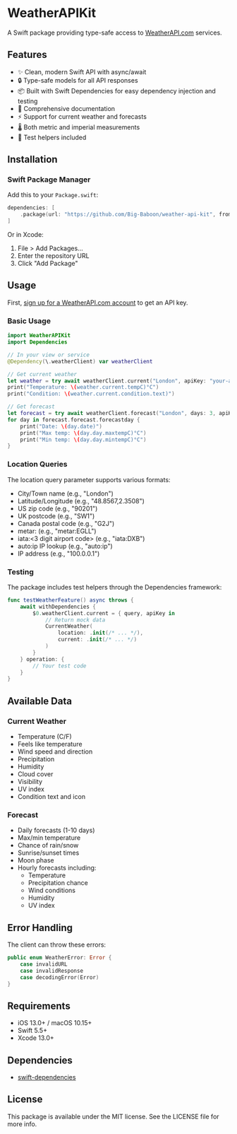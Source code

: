# WeatherAPIKit

A Swift package providing type-safe access to [WeatherAPI.com](https://www.weatherapi.com) services.

## Features

- ✨ Clean, modern Swift API with async/await
- 🔒 Type-safe models for all API responses
- 📦 Built with Swift Dependencies for easy dependency injection and testing
- 📝 Comprehensive documentation
- ⚡️ Support for current weather and forecasts
- 🌡️ Both metric and imperial measurements
- 🧪 Test helpers included

## Installation

### Swift Package Manager

Add this to your `Package.swift`:

```swift
dependencies: [
    .package(url: "https://github.com/Big-Baboon/weather-api-kit", from: "0.1.0")
]
```

Or in Xcode:
1. File > Add Packages...
2. Enter the repository URL
3. Click "Add Package"

## Usage

First, [sign up for a WeatherAPI.com account](https://www.weatherapi.com/signup.aspx) to get an API key.

### Basic Usage

```swift
import WeatherAPIKit
import Dependencies

// In your view or service
@Dependency(\.weatherClient) var weatherClient

// Get current weather
let weather = try await weatherClient.current("London", apiKey: "your-api-key")
print("Temperature: \(weather.current.tempC)°C")
print("Condition: \(weather.current.condition.text)")

// Get forecast
let forecast = try await weatherClient.forecast("London", days: 3, apiKey: "your-api-key")
for day in forecast.forecast.forecastday {
    print("Date: \(day.date)")
    print("Max temp: \(day.day.maxtempC)°C")
    print("Min temp: \(day.day.mintempC)°C")
}
```

### Location Queries

The location query parameter supports various formats:
- City/Town name (e.g., "London")
- Latitude/Longitude (e.g., "48.8567,2.3508")
- US zip code (e.g., "90201")
- UK postcode (e.g., "SW1")
- Canada postal code (e.g., "G2J")
- metar:<metar code> (e.g., "metar:EGLL")
- iata:<3 digit airport code> (e.g., "iata:DXB")
- auto:ip IP lookup (e.g., "auto:ip")
- IP address (e.g., "100.0.0.1")

### Testing

The package includes test helpers through the Dependencies framework:

```swift
func testWeatherFeature() async throws {
    await withDependencies {
        $0.weatherClient.current = { query, apiKey in
            // Return mock data
            CurrentWeather(
                location: .init(/* ... */),
                current: .init(/* ... */)
            )
        }
    } operation: {
        // Your test code
    }
}
```

## Available Data

### Current Weather
- Temperature (C/F)
- Feels like temperature
- Wind speed and direction
- Precipitation
- Humidity
- Cloud cover
- Visibility
- UV index
- Condition text and icon

### Forecast
- Daily forecasts (1-10 days)
- Max/min temperature
- Chance of rain/snow
- Sunrise/sunset times
- Moon phase
- Hourly forecasts including:
  - Temperature
  - Precipitation chance
  - Wind conditions
  - Humidity
  - UV index

## Error Handling

The client can throw these errors:
```swift
public enum WeatherError: Error {
    case invalidURL
    case invalidResponse
    case decodingError(Error)
}
```

## Requirements

- iOS 13.0+ / macOS 10.15+
- Swift 5.5+
- Xcode 13.0+

## Dependencies

- [swift-dependencies](https://github.com/pointfreeco/swift-dependencies)

## License

This package is available under the MIT license. See the LICENSE file for more info.
